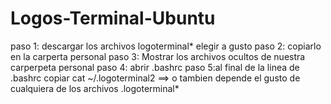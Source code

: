 # Logos-Terminal-Ubuntu
paso 1: descargar los archivos logoterminal* elegir a gusto
paso 2: copiarlo en la carperta personal
paso 3: Mostrar los archivos ocultos de nuestra carperpeta personal
paso 4: abrir .bashrc
paso 5:al final de la linea de .bashrc copiar cat ~/.logoterminal2        ==> o tambien depende el gusto de cualquiera de los
archivos .logoterminal*
